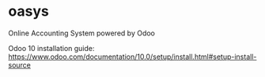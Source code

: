 # oasys
Online Accounting System powered by Odoo

Odoo 10 installation guide:
https://www.odoo.com/documentation/10.0/setup/install.html#setup-install-source
